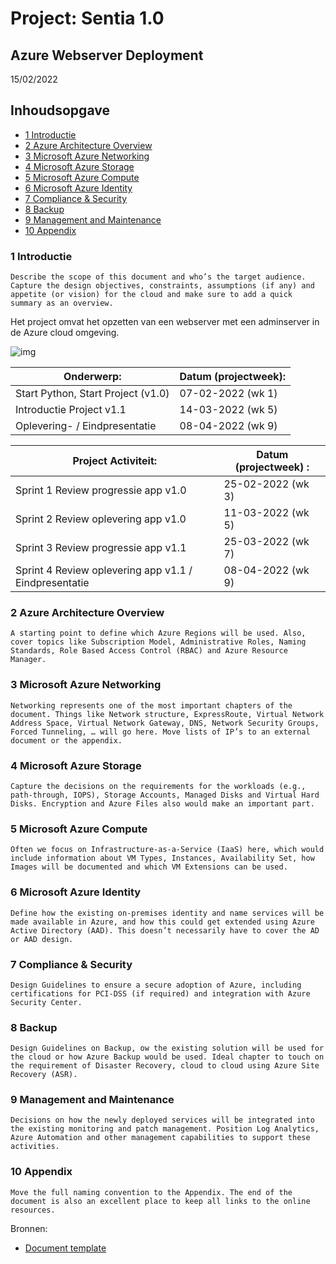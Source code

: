 # Project: Sentia 1.0
## Azure Webserver Deployment

15/02/2022

## Inhoudsopgave

- [1 Introductie]()
- [2 Azure Architecture Overview]()
- [3 Microsoft Azure Networking]()
- [4 Microsoft Azure Storage]()
- [5 Microsoft Azure Compute]()
- [6 Microsoft Azure Identity]()
- [7 Compliance & Security]()
- [8 Backup]()
- [9 Management and Maintenance]()
- [10 Appendix]()

### 1 Introductie

    Describe the scope of this document and who’s the target audience. Capture the design objectives, constraints, assumptions (if any) and appetite (or vision) for the cloud and make sure to add a quick summary as an overview.

Het project omvat het opzetten van een webserver met een adminserver in de Azure cloud omgeving. 

![img](../00_includes/PRJ/ontwerp.png)

| Onderwerp: | Datum (projectweek): |
| --- | --- |
|Start Python, Start Project (v1.0) | 07-02-2022 (wk 1)|
|Introductie Project v1.1 | 14-03-2022 (wk 5)|
|Oplevering- / Eindpresentatie | 08-04-2022 (wk 9)|

|Project Activiteit:|Datum (projectweek) :|
| --- | --- |
|Sprint 1 Review progressie app v1.0 | 25-02-2022 (wk 3)|
|Sprint 2 Review oplevering app v1.0 | 11-03-2022 (wk 5)|
|Sprint 3 Review progressie app v1.1 | 25-03-2022 (wk 7)|
|Sprint 4 Review oplevering app v1.1 / Eindpresentatie | 08-04-2022 (wk 9)|

### 2 Azure Architecture Overview

    A starting point to define which Azure Regions will be used. Also, cover topics like Subscription Model, Administrative Roles, Naming Standards, Role Based Access Control (RBAC) and Azure Resource Manager.

### 3 Microsoft Azure Networking

    Networking represents one of the most important chapters of the document. Things like Network structure, ExpressRoute, Virtual Network Address Space, Virtual Network Gateway, DNS, Network Security Groups, Forced Tunneling, … will go here. Move lists of IP’s to an external document or the appendix.

### 4 Microsoft Azure Storage

    Capture the decisions on the requirements for the workloads (e.g., path-through, IOPS), Storage Accounts, Managed Disks and Virtual Hard Disks. Encryption and Azure Files also would make an important part.

### 5 Microsoft Azure Compute

    Often we focus on Infrastructure-as-a-Service (IaaS) here, which would include information about VM Types, Instances, Availability Set, how Images will be documented and which VM Extensions can be used.

### 6 Microsoft Azure Identity

    Define how the existing on-premises identity and name services will be made available in Azure, and how this could get extended using Azure Active Directory (AAD). This doesn’t necessarily have to cover the AD or AAD design.

### 7 Compliance & Security

    Design Guidelines to ensure a secure adoption of Azure, including certifications for PCI-DSS (if required) and integration with Azure Security Center.

### 8 Backup

    Design Guidelines on Backup, ow the existing solution will be used for the cloud or how Azure Backup would be used. Ideal chapter to touch on the requirement of Disaster Recovery, cloud to cloud using Azure Site Recovery (ASR).

### 9 Management and Maintenance

    Decisions on how the newly deployed services will be integrated into the existing monitoring and patch management. Position Log Analytics, Azure Automation and other management capabilities to support these activities.

### 10 Appendix

    Move the full naming convention to the Appendix. The end of the document is also an excellent place to keep all links to the online resources.

Bronnen:
- [Document template](https://www.cloudelicious.net/how-to-write-a-design-document-for-azure/)